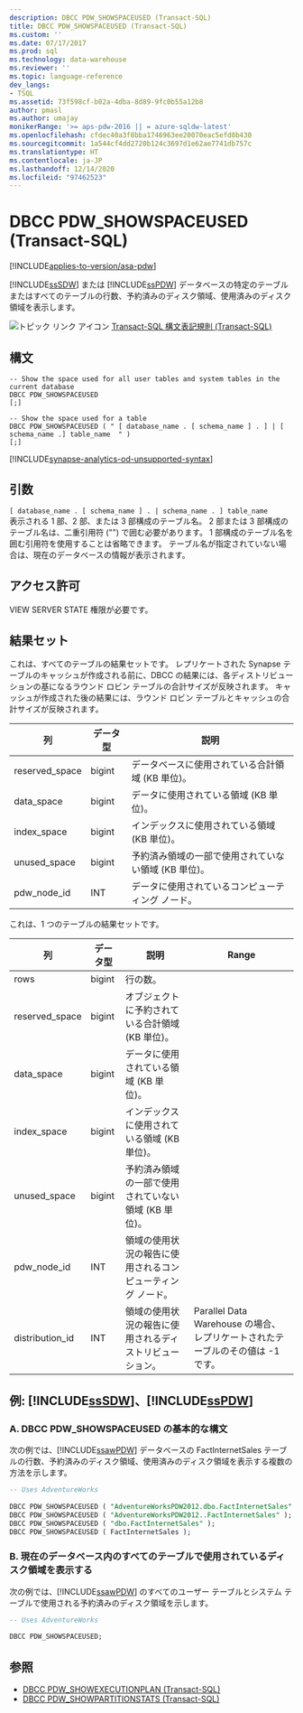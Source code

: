 ```yaml
---
description: DBCC PDW_SHOWSPACEUSED (Transact-SQL)
title: DBCC PDW_SHOWSPACEUSED (Transact-SQL)
ms.custom: ''
ms.date: 07/17/2017
ms.prod: sql
ms.technology: data-warehouse
ms.reviewer: ''
ms.topic: language-reference
dev_langs:
- TSQL
ms.assetid: 73f598cf-b02a-4dba-8d89-9fc0b55a12b8
author: pmasl
ms.author: umajay
monikerRange: '>= aps-pdw-2016 || = azure-sqldw-latest'
ms.openlocfilehash: cfdec40a3f8bba1746963ee20070eac5efd0b430
ms.sourcegitcommit: 1a544cf4dd2720b124c3697d1e62ae7741db757c
ms.translationtype: HT
ms.contentlocale: ja-JP
ms.lasthandoff: 12/14/2020
ms.locfileid: "97462523"
---
```

# <a name="dbcc-pdw_showspaceused-transact-sql"></a>DBCC PDW_SHOWSPACEUSED (Transact-SQL)

[!INCLUDE[applies-to-version/asa-pdw](../../includes/applies-to-version/asa-pdw.md)]

[!INCLUDE[ssSDW](../../includes/sssdw-md.md)] または [!INCLUDE[ssPDW](../../includes/sspdw-md.md)] データベースの特定のテーブルまたはすべてのテーブルの行数、予約済みのディスク領域、使用済みのディスク領域を表示します。
  
![トピック リンク アイコン](../../database-engine/configure-windows/media/topic-link.gif "トピック リンク アイコン") [Transact-SQL 構文表記規則 &#40;Transact-SQL&#41;](../../t-sql/language-elements/transact-sql-syntax-conventions-transact-sql.md)
  
## <a name="syntax"></a>構文
  
```syntaxsql
-- Show the space used for all user tables and system tables in the current database  
DBCC PDW_SHOWSPACEUSED  
[;]  
  
-- Show the space used for a table  
DBCC PDW_SHOWSPACEUSED ( " [ database_name . [ schema_name ] . ] | [ schema_name .] table_name  " )  
[;]  
```  

[!INCLUDE[synapse-analytics-od-unsupported-syntax](../../includes/synapse-analytics-od-unsupported-syntax.md)]

## <a name="arguments"></a>引数

 `[ database_name . [ schema_name ] . | schema_name . ] table_name`  
表示される 1 部、2 部、または 3 部構成のテーブル名。 2 部または 3 部構成のテーブル名は、二重引用符 ("") で囲む必要があります。 1 部構成のテーブル名を囲む引用符を使用することは省略できます。 テーブル名が指定されていない場合は、現在のデータベースの情報が表示されます。  
  
## <a name="permissions"></a>アクセス許可

VIEW SERVER STATE 権限が必要です。
  
## <a name="result-sets"></a>結果セット

これは、すべてのテーブルの結果セットです。  レプリケートされた Synapse テーブルのキャッシュが作成される前に、DBCC の結果には、各ディストリビューションの基になるラウンド ロビン テーブルの合計サイズが反映されます。  キャッシュが作成された後の結果には、ラウンド ロビン テーブルとキャッシュの合計サイズが反映されます。   
  
|列|データ型|説明|  
|------------|---------------|-----------------|  
|reserved_space|bigint|データベースに使用されている合計領域 (KB 単位)。|  
|data_space|bigint|データに使用されている領域 (KB 単位)。|  
|index_space|bigint|インデックスに使用されている領域 (KB 単位)。|  
|unused_space|bigint|予約済み領域の一部で使用されていない領域 (KB 単位)。|  
|pdw_node_id|INT|データに使用されているコンピューティング ノード。|  
  
これは、1 つのテーブルの結果セットです。
  
|列|データ型|説明|Range|  
|------------|---------------|-----------------|-----------|  
|rows|bigint|行の数。||  
|reserved_space|bigint|オブジェクトに予約されている合計領域 (KB 単位)。||  
|data_space|bigint|データに使用されている領域 (KB 単位)。||  
|index_space|bigint|インデックスに使用されている領域 (KB 単位)。||  
|unused_space|bigint|予約済み領域の一部で使用されていない領域 (KB 単位)。||  
|pdw_node_id|INT|領域の使用状況の報告に使用されるコンピューティング ノード。||  
|distribution_id|INT|領域の使用状況の報告に使用されるディストリビューション。|Parallel Data Warehouse の場合、レプリケートされたテーブルのその値は -1 です。|  
  
## <a name="examples-sssdw-and-sspdw"></a>例: [!INCLUDE[ssSDW](../../includes/sssdw-md.md)]、[!INCLUDE[ssPDW](../../includes/sspdw-md.md)]  
### <a name="a-dbcc-pdw_showspaceused-basic-syntax"></a>A. DBCC PDW_SHOWSPACEUSED の基本的な構文  
次の例では、[!INCLUDE[ssawPDW](../../includes/ssawpdw-md.md)] データベースの FactInternetSales テーブルの行数、予約済みのディスク領域、使用済みのディスク領域を表示する複数の方法を示します。
  
```sql
-- Uses AdventureWorks  
  
DBCC PDW_SHOWSPACEUSED ( "AdventureWorksPDW2012.dbo.FactInternetSales" );  
DBCC PDW_SHOWSPACEUSED ( "AdventureWorksPDW2012..FactInternetSales" );  
DBCC PDW_SHOWSPACEUSED ( "dbo.FactInternetSales" );  
DBCC PDW_SHOWSPACEUSED ( FactInternetSales );  
```  
  
### <a name="b-show-the-disk-space-used-by-all-tables-in-the-current-database"></a>B. 現在のデータベース内のすべてのテーブルで使用されているディスク領域を表示する  

 次の例では、[!INCLUDE[ssawPDW](../../includes/ssawpdw-md.md)] のすべてのユーザー テーブルとシステム テーブルで使用される予約済みのディスク領域を示します。  
  
```sql
-- Uses AdventureWorks  
  
DBCC PDW_SHOWSPACEUSED;  
```  

## <a name="see-also"></a>参照

- [DBCC PDW_SHOWEXECUTIONPLAN &#40;Transact-SQL&#41;](dbcc-pdw-showexecutionplan-transact-sql.md)  
- [DBCC PDW_SHOWPARTITIONSTATS &#40;Transact-SQL&#41;](dbcc-pdw-showpartitionstats-transact-sql.md)
